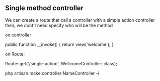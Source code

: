 ## Single method controller

We can create a route that call a controller with a simple action controller then,
we dont't need specify who will be the method

on controller

public function __invoke()
{
    return view('welcome');
}

on Route:

Route::get('/single-action', WellcomeController::class);




php artisan make:controller NameController -i